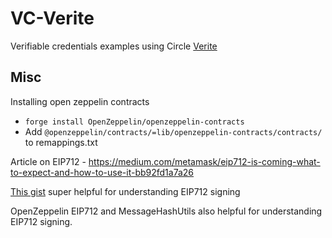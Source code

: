# VC-Verite

Verifiable credentials examples using Circle [Verite](https://developers.circle.com/verite/docs/introducing-verite)


## Misc

Installing open zeppelin contracts

* `forge install OpenZeppelin/openzeppelin-contracts`
* Add `@openzeppelin/contracts/=lib/openzeppelin-contracts/contracts/` to remappings.txt

Article on EIP712 - https://medium.com/metamask/eip712-is-coming-what-to-expect-and-how-to-use-it-bb92fd1a7a26


[This gist](https://gist.github.com/markodayan/e05f524b915f129c4f8500df816a369b) super helpful for understanding EIP712 signing

OpenZeppelin EIP712 and MessageHashUtils also helpful for understanding EIP712 signing.